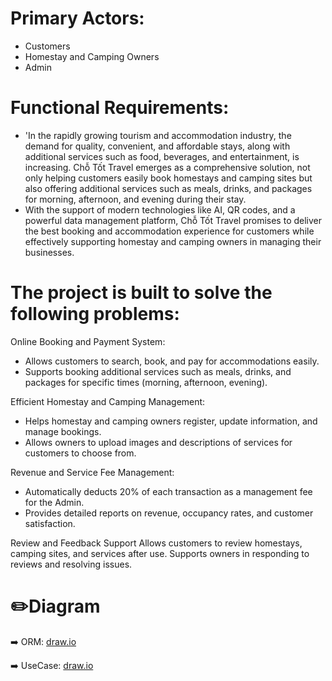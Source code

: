 # Primary Actors:
  + Customers
  + Homestay and Camping Owners
  + Admin

# Functional Requirements:
- 'In the rapidly growing tourism and accommodation industry, the demand for quality, convenient, and affordable stays, along with additional services such as food, beverages, and entertainment, is increasing. Chỗ Tốt Travel emerges as a comprehensive solution, not only helping customers easily book homestays and camping sites but also offering additional services such as meals, drinks, and packages for morning, afternoon, and evening during their stay. 
- With the support of modern technologies like AI, QR codes, and a powerful data management platform, Chỗ Tốt Travel promises to deliver the best booking and accommodation experience for customers while effectively supporting homestay and camping owners in managing their businesses.  

# The project is built to solve the following problems:
Online Booking and Payment System:
  + Allows customers to search, book, and pay for accommodations easily. 
  + Supports booking additional services such as meals, drinks, and packages for specific times (morning, afternoon, evening).

Efficient Homestay and Camping Management: 
  + Helps homestay and camping owners register, update information, and manage bookings. 
  + Allows owners to upload images and descriptions of services for customers to choose from. 

Revenue and Service Fee Management: 
  + Automatically deducts 20% of each transaction as a management fee for the Admin. 
  + Provides detailed reports on revenue, occupancy rates, and customer satisfaction. 

Review and Feedback Support 
Allows customers to review homestays, camping sites, and services after use. 
Supports owners in responding to reviews and resolving issues. 

# ✏️Diagram
➡️ ORM: [draw.io](https://drive.google.com/file/d/1iOE2lRf9Hx-F6oZYNBLGSQ-ilHJbt5sE/view?usp=drive_link)

➡️ UseCase: [draw.io](https://drive.google.com/file/d/1mgPjM6UZewQ8Am6MQbl4Udnh4Z1lTHcW/view?usp=drive_link)
